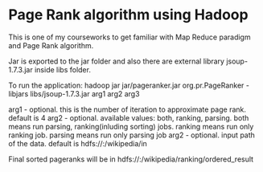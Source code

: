 Page Rank algorithm using Hadoop
=========

This is one of my courseworks to get familiar with Map Reduce paradigm and Page Rank algorithm.

Jar is exported to the jar folder and also there are external library jsoup-1.7.3.jar inside libs folder.

To run the application:
hadoop jar jar/pageranker.jar org.pr.PageRanker -libjars libs/jsoup-1.7.3.jar arg1 arg2 arg3

arg1 - optional. this is the number of iteration to approximate page rank. default is 4
arg2 - optional. available values: both, ranking, parsing. both means run parsing, ranking(inluding sorting) jobs. ranking means run only ranking job. parsing means run only parsing job
arg2 - optional. input path of the data. default is hdfs://<host>:<port>/wikipedia/in

Final sorted pageranks will be in hdfs://<host>:<port>/wikipedia/ranking/ordered_result
